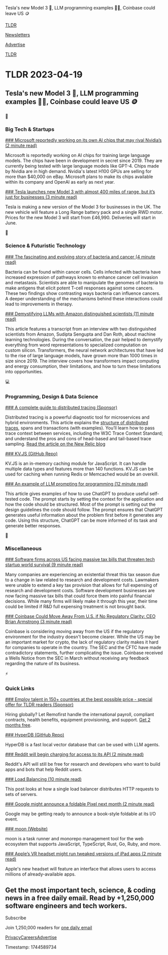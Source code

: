 Tesla's new Model 3 🚗, LLM programming examples 👨‍💻, Coinbase could leave US 🪙

[TLDR](/)

[Newsletters](/newsletters)

[Advertise](https://advertise.tldr.tech/)

[TLDR](/)

# TLDR 2023-04-19

## Tesla's new Model 3 🚗, LLM programming examples 👨‍💻, Coinbase could leave US 🪙

📱

### Big Tech & Startups

[### Microsoft reportedly working on its own AI chips that may rival Nvidia’s (2 minute read)](https://www.theverge.com/2023/4/18/23687912/microsoft-athena-ai-chips-nvidia?utm_source=tldrnewsletter)

Microsoft is reportedly working on AI chips for training large language models. The chips have been in development in secret since 2019. They are currently being tested with large language models like GPT-4. Chips made by Nvidia are in high demand. Nvidia's latest H100 GPUs are selling for more than $40,000 on eBay. Microsoft plans to make its chips available within its company and OpenAI as early as next year.

[### Tesla launches new Model 3 with almost 400 miles of range, but it’s just for businesses (3 minute read)](https://electrek.co/2023/04/18/tesla-launches-new-model-3-400-miles-range-for-businesses/?utm_source=tldrnewsletter)

Tesla is making a new version of the Model 3 for businesses in the UK. The new vehicle will feature a Long Range battery pack and a single RWD motor. Prices for the new Model 3 will start from £46,990. Deliveries will start in June.

🚀

### Science & Futuristic Technology

[### The fascinating and evolving story of bacteria and cancer (4 minute read)](https://erictopol.substack.com/p/the-fascinating-and-evolving-story?utm_source=tldrnewsletter)

Bacteria can be found within cancer cells. Cells infected with bacteria have increased expression of pathways known to enhance cancer cell invasion and metastasis. Scientists are able to manipulate the genomes of bacteria to make antigens that elicit potent T-cell responses against some cancers. These two findings show contrasting ways bacteria can influence cancers. A deeper understanding of the mechanisms behind these interactions could lead to improvements in therapy.

[### Demystifying LLMs with Amazon distinguished scientists (11 minute read)](https://www.allthingsdistributed.com/2023/04/demystifying-large-language-models-with-amazon-distinguished-scientists.html?utm_campaign=inbound&amp;utm_source=rss?utm_source=tldrnewsletter)

This article features a transcript from an interview with two distinguished scientists from Amazon, Sudipta Sengupta and Dan Roth, about machine learning technologies. During the conversation, the pair helped to demystify everything from word representations to specialized computation on custom silicon. Transformers, the neural network architectures that have led to the rise of large language models, have grown more than 1000 times in size since 2019. The interview covers how transformers impact computing and energy consumption, their limitations, and how to turn these limitations into opportunities.

💻

### Programming, Design & Data Science

[### A complete guide to distributed tracing (Sponsor)](https://www.notion.so/new-relic-tech-developer-4-19-40d34a96b7364bfdb2c8976e160d1dd5)

Distributed tracing is a powerful diagnostic tool for microservices and hybrid environments. This article explains the [structure of distributed traces](https://newrelic.com/blog/best-practices/distributed-tracing-guide?utm_source=tldr&utm_medium=community&utm_campaign=global-fy-24-q1-best-practices-distributed-tracing-guide), spans and transactions (with examples). You’ll learn how to pass trace context between services, including the W3C Trace Context Standard; and understand the pros and cons of head-based and tail-based trace sampling. [Read the article on the New Relic blog](https://newrelic.com/blog/best-practices/distributed-tracing-guide?utm_source=tldr&utm_medium=community&utm_campaign=global-fy-24-q1-best-practices-distributed-tracing-guide)

[### KV.JS (GitHub Repo)](https://github.com/HeyPuter/kv.js?utm_source=tldrnewsletter)

KV.JS is an in-memory caching module for JavaScript. It can handle multiple data types and features more than 140 functions. KV.JS can be used for caching when running Redis or Memcached would be an overkill.

[### An example of LLM prompting for programming (12 minute read)](https://martinfowler.com/articles/2023-chatgpt-xu-hao.html?utm_source=tldrnewsletter)

This article gives examples of how to use ChatGPT to produce useful self-tested code. The prompt starts by setting the context for the application and how the code should be structured. Most of the prompt is setting out the design guidelines the code should follow. The prompt ensures that ChatGPT generates useful information about the problem first before it generates any code. Using this structure, ChatGPT can be more informed of its task and generate better responses.

🎁

### Miscellaneous

[### Software firms across US facing massive tax bills that threaten tech startup world survival (9 minute read)](https://www.cnbc.com/2023/04/18/software-firms-face-huge-tax-bills-that-threaten-tech-startup-survival.html?utm_source=tldrnewsletter)

Many companies are experiencing an existential threat this tax season due to a change in law related to research and development costs. Lawmakers were unable to extend a key tax provision that allows for full expensing of research and development costs. Software development businesses are now facing massive tax bills that could force them into painful financial decisions. While many firms will likely make it through this year, their time could be limited if R&D full expensing treatment is not brought back.

[### Coinbase Could Move Away From U.S. if No Regulatory Clarity: CEO Brian Armstrong (3 minute read)](https://www.coindesk.com/business/2023/04/18/coinbase-could-move-away-from-us-if-no-regulatory-clarity-ceo-brian-armstrong/?utm_source=tldrnewsletter)

Coinbase is considering moving away from the US if the regulatory environment for the industry doesn't become clearer. While the US may be an important market for crypto, the lack of regulatory clarity makes it hard for companies to operate in the country. The SEC and the CFTC have made contradictory statements, further complicating the issue. Coinbase received a Wells Notice from the SEC in March without receiving any feedback regarding the nature of its business.

⚡

### Quick Links

[### Employ talent in 150+ countries at the best possible price - special offer for TLDR readers (Sponsor)](https://www.remofirst.com/request-a-demo-tldr?utm_source=tldr&amp;utm_campaign=20230419)

Hiring globally? Let Remofirst handle the international payroll, compliant contracts, health benefits, equipment provisioning, and support. [Get 2 months free](https://www.remofirst.com/request-a-demo-tldr).

[### HyperDB (GitHub Repo)](https://github.com/jdagdelen/hyperDB?utm_source=tldrnewsletter)

HyperDB is a fast local vector database that can be used with LLM agents.

[### Reddit will begin charging for access to its API (2 minute read)](https://techcrunch.com/2023/04/18/reddit-will-begin-charging-for-access-to-its-api/?utm_source=tldrnewsletter)

Reddit's API will still be free for research and developers who want to build apps and bots that help Reddit users.

[### Load Balancing (10 minute read)](https://samwho.dev/load-balancing/?utm_source=tldrnewsletter)

This post looks at how a single load balancer distributes HTTP requests to sets of servers.

[### Google might announce a foldable Pixel next month (2 minute read)](https://techcrunch.com/2023/04/18/google-might-announce-a-foldable-pixel-next-month/?utm_source=tldrnewsletter)

Google may be getting ready to announce a book-style foldable at its I/O event.

[### moon (Website)](https://moonrepo.dev/moon?utm_source=tldrnewsletter)

moon is a task runner and monorepo management tool for the web ecosystem that supports JavaScript, TypeScript, Rust, Go, Ruby, and more.

[### Apple’s VR headset might run tweaked versions of iPad apps (2 minute read)](https://www.theverge.com/2023/4/18/23688309/apples-vr-ar-headset-mixed-reality-apps-ipad?utm_source=tldrnewsletter)

Apple's new headset will feature an interface that allows users to access millions of already-available apps.

## Get the most important tech, science, & coding news in a free daily email. Read by +1,250,000 software engineers and tech workers.

Subscribe

Join 1,250,000 readers for [one daily email](/api/latest/tech)

[Privacy](/privacy)[Careers](https://jobs.ashbyhq.com/tldr.tech)[Advertise](/tech/advertise)

Timestamp: 1744589734